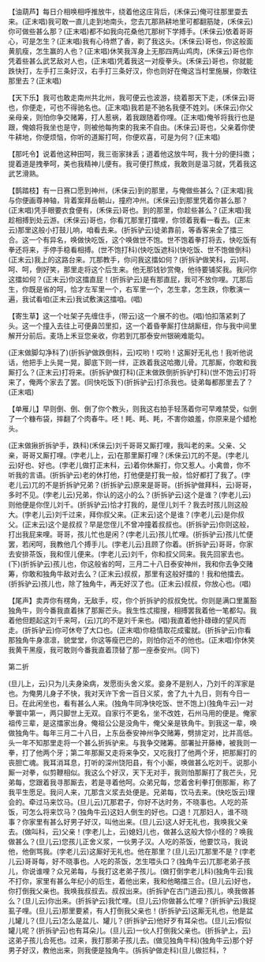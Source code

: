 <!-- { "loadSidebar": true } -->
【油葫芦】每日介相唤相呼推放牛，绕着他这庄背后，(禾俫云)俺可往那里耍去来。(正末唱)我可敢一直儿走到地南头，您去兀那熟耕地里可都翻筋陡，(禾俫云)你可做些甚么那？(正末唱)都不如我向花桑他兀那树下学搏手。(禾俫云)依着哥哥心，可是怎生？(正末唱)我有心待燃了香，剃了我这头。(禾俫云)哥也，你这般面黄肌瘦，怎生赢的人也？(正末唱)休笑我浑身上无那四两山鸡肉，(禾俫云)哥也你凭着些甚么武艺敌对人也，(正末唱)凭着我这一对瘦拳头。(禾俫云)哥也，你就能跌快打，左手打三条好汉，右手打三条好汉，你也则好在俺这当村里施展，你敢往那里去？(正末唱)

【天下乐】我可也敢走南州共北州，我可便云也波游，绕着那天下走，(禾俫云)哥也，你便走，可也不得驰名也。(正末唱)我若是不驰名我便不姓刘。(禾俫云)你父亲母亲，则怕你争交赌筹，打人惹祸，着我跟随着你哩。(正末唱)俺爷将我行也是跟，俺娘将我坐也是守，则被他每拘束的我来不自由。(禾俫云)哥也，父亲着你使牛耕地，你便烦恼，你听的道厮打呵，你便欢喜，可是为何？(正末唱)

【那吒令】说着他这种田呵，我三衙家抹丢；道着他这放牛呵，我十分的便抖擞；提着道是拽拳呵，美也我精神儿便有。我可便打熬成，我敢则是温习就，凭着我这武艺滑熟。

【鹊踏枝】有一日赛口愿到神州，(禾俫云)到的那里，与俺做些甚么？(正末唱)我与你便画尊神轴，背着案拜岳朝山，撞府冲州。(禾俫云)到那里凭着你甚么那？(正末唱)凭手眼要衣食便有，(禾俫云)哥也。到的那里，你趁些甚么？(正末唱)我趁相搏到处云游。(禾俫云)哥也，你看兀那里打擂哩，你领着我看一看去。(正末云)那里这般小打鼓儿响，咱看去来。(折拆驴云)徒弟靠前，等香客来全了擂三合。这一个有异名，唤做快吃饭，这个唤做世不饱。世不饱着拳打将去，快吃饭有拳还将来，手停手稳看相搏。(世不饱打科)(快吃饭遮科)(快吃饭、世不饱做倒科)(正末云)我上的这路台来。兀那教手，你问我这擂如何？(折拆驴做笑科，云)呵、呵、呵，倒好笑，那里走将这个后生来。他无那钱钞赏俺，他待要铺奖我。我问你这擂如何？(正末云)你这擂直屁！(折拆驴云)是有那直屁，我可不放你哩。兀那后生，你既是省的呵，恰才左军里一个，右军里一个，怎生拿，怎生跌，你敷演一遍，我试看咱(正末云)我试敷演这擂咱。(唱)

【寄生草】这一个吐架子先缠住手，(带云)这一个展不的也。(唱)怕扣落紧刺了头。这一个撞入去往上可便鼻凹里扣，这一个着昏拳厮打住胡厮纽，你与我中间里解开分前后。麦场上禾豆您亲收，你若到兀那泰安州银碗难能勾。

(正末做脚勾净科了)(折拆驴做跌倒科，云)哎哟！哎哟！这厮好无礼也！我听他说话，他把手上头晃一晃，脚底下则一绊，正跌着我这哈撒儿骨。兀那厮，你敢和我厮打么？(正末云)打将来。(折拆驴做打科)(正末做跌倒折拆驴打科)(世不饱云)打将来了，俺两个家去了罢。(同快吃饭下)(折拆驴云)打杀我也。徒弟每都那里去了？(正末唱)

【单雁儿】早则倒、倒、倒了你个教头，则我这右拍手轻荡着你可早难禁受，似倒了一个糠布袋，摔翻了个肉春牛。呸！眊、眊、眊，不害你娘羞，你原来是个蜡枪头。

(正末做揪折拆驴手，跌科)(禾俫云)刘千哥哥又厮打哩，我叫老的来。父亲、父亲，哥哥又厮打哩。(孛老儿上，云)在那里厮打哩？(禾俫云)兀的不是。(孛老儿云)好也、好也。(孛老儿做打正末科，云)着你休厮打，你又惹人。小禽兽，你不听我的言语。(折拆驴云)老的休打他，打他便是打我一般，恰好都打了我了。(孛老儿云)兀的不是折拆驴兄弟？(折拆驴云)原来是哥哥。(折拆驴做拜科，云)哥哥，多时不见。(孛老儿云)兄弟，你认的这小的么？(折拆驴云)这个是谁？(孛老儿云)则他便是你侄儿刘千。(折拆驴云)恰才打我的，是侄儿刘千？我去时孩儿则这般大。(孛老儿云)刘千过来，拜你叔父来。(正末云)这个是谁？(孛老儿云)是你叔父。(正末云)这个是叔叔？早是您侄儿不曾冲撞着叔叔也。(折拆驴云)你则这般，打出我屁来哩。哥哥，孩儿忙也是闲？(孛老儿云)孩儿忙哩。(折拆驴云)孩儿忙便罢，若闲呵，我教他几个搏手儿。(孛老儿云)且顾了你着。(折拆驴云)哥哥，你家去安排茶饭，我和侄儿便来。(孛老儿云)刘千，你和叔父同来。我先回家去也。(下)(折拆驴云)孩儿也，你这般省的呵，三月二十八日泰安神州，我和你去争交赌筹，你敢和独角牛敌对去么？(正末云)叔叔，那里有这般好擂的！我和他擂去。(折拆驴云)孩儿也，除了独角牛，再无好汉了也。(正末云)叔叔，你放心也。(唱)

【尾声】卖弄你有楞角，无敌手，哎，你个折拆驴的叔叔免忧。你则是满口里薰豁独角牛，则今番我直着抹了那厮芒头。我生性忒搊搜，相搏罢我着他一笔都勾。我着他但题起这刘千来呵，(云)兀的不是刘千来也。(唱)我直着他扑碌碌的望风而走。(折拆驴云)你可休夸了大口也。(正末唱)你稳情取花成蜜就。(折拆驴云)你看那独角牛身凛凛，貌堂堂，你这等瘦巴巴的，则怕你近不的他也。(正末唱)你休笑我黄干黑瘦，我可敢则今番我直着顶替了那一座泰安州。(同下)


第二折

(旦儿上，云)只为儿夫身染病，发愿街头舍义浆。妾身不是别人，乃刘千的浑家是也。为俺男儿身子不快，我对天许下舍一百日义浆，舍了九十九日，则有今日一日。在此闲坐也，看有甚么人来。(独角牛同净快吃饭、世不饱上)(独角牛云)一对拳寰中第一，两只脚世上无双。自家行不更名，坐不改姓，石州马用的便是。俺家祖传三辈，是这擂家出身。俺祖公公是没角牛，俺父亲是铁角牛。到我这一辈，唤做独角牛。每年三月二十八日，上东岳泰安神州争交赌筹，劈排定对，比并高低。头一年不知那里走将一个甚么折拆驴来。与我争交赌筹。部署扯开藤棒，被我则一拳，打了他两个牙；第二年那厮又走将来争交，又吃我打了他两个牙，把那厮打的丧胆亡魂。我耳消耳息，打听的深州饶阳县，有个小厮，唤做甚么吃刘千。说那小厮一对拳，似剪鞭相似。我这么个好汉，天下无对手，我则怕那厮打了我芒头，兄弟每，您跟着我寻那厮去，若是寻着他呵。众弟兄每，您着舍利拳打倒那厮，称了我平生愿足。我问人来，兀那含义浆去处便是。兄弟每，饮马去来。(快吃饭云)理会的。牵过马来饮马。(旦儿云)兀那君子，你好不达时务，不晓事也。人吃的茶饭，可怎么将来饮马？(独角牛云)这妇人倒生的好也。口退！兀那妇人，谁不晓事？你家里有甚么好男子好汉，叫他出来。(旦儿云)这人好无礼也，我唤我父亲去。(做叫科，云)父亲！(孛老儿上，云)媳妇儿也，做甚么这般大惊小怪的？唤我做甚么？(旦儿云)您孩儿正舍义浆，一伙男子汉。人吃的茶饭，他要饮马，我说他，他倒骂我。(孛老儿云)这厮好无礼也。他在那里？(旦儿云)兀那里不是？(孛老儿云)哥哥每，好不晓事也。人吃的茶饭，怎生喂头口？(独角牛云)兀那老弟子孩儿，你说谁哩？众兄弟每，与我打这老弟子孩儿。(做打倒孛老儿科)(独角牛云)我不打你，家里有甚么年纪小的后生，着他出来，我和他略擂三合。(旦儿云)好也，你打倒我父亲也。我唤我叔叔去。叔叔出来。(折拆驴在古门道云)孩儿，唤我做甚么？(旦儿云)你出来。(折拆驴云)我忙哩。(旦儿云)你做甚么忙哩？(折拆驴云)我捉虱子哩。(旦儿云)那里要紧，有人打倒我父亲也！(折拆驴云)这厮无礼也，他是盆儿罐儿？(旦儿云)怎么是盆儿、罐儿？(折拆驴云)他好歹有耳朵也。(旦儿云)假似罐儿呢？(折拆驴云)也有耳朵儿。(旦儿云)一伙人打倒我父亲也。(折拆驴上，云)这弟子孩儿合死也。过来，我打那弟子孩儿去。(做见独角牛科)(独角牛云)那个好男子好汉，教他出来，则我便是独角牛。(拆拆驴做走科)(旦儿做拦科，?
